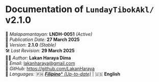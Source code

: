 
# Documentation of `LundayTibokAkl/` v2.1.0 

📜 *Malapamantayan:* **LNDH-0051** *(Active)*  
📅 *Publication Date:* **27 March 2025**  
🔢 *Version:* **2.1.0** *(Stable)*  
🛠️ *Last Revision:* **29 March 2025**  
👨‍💻 *Author:* **Lakan Haraya Dima**  
📩 *Email:* lakanharaya@gmail.com  
🔗 *GitHub:* https://github.com/LakanHaraya    
📖 *Languages:*
🇵🇭 [***Filipino**** *(Up-to-date)*](README.md) | 🇺🇸 **English**  